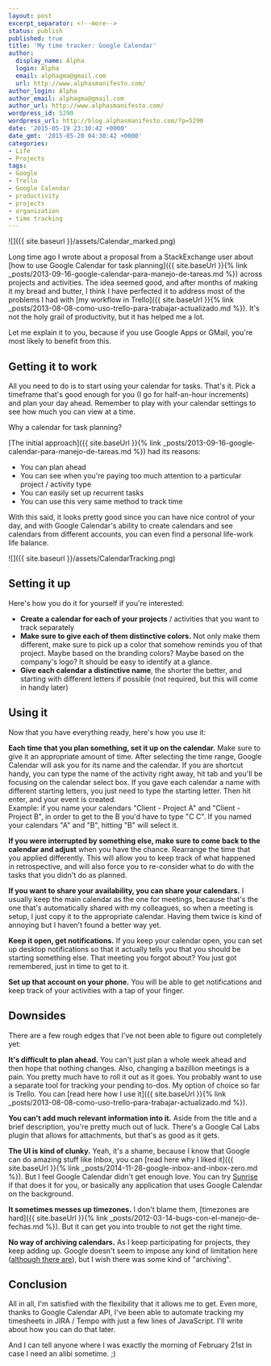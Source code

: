 ```yaml
---
layout: post
excerpt_separator: <!--more-->
status: publish
published: true
title: 'My time tracker: Google Calendar'
author:
  display_name: Alpha
  login: Alpha
  email: alphagma@gmail.com
  url: http://www.alphasmanifesto.com/
author_login: Alpha
author_email: alphagma@gmail.com
author_url: http://www.alphasmanifesto.com/
wordpress_id: 5290
wordpress_url: http://blog.alphasmanifesto.com/?p=5290
date: '2015-05-19 23:30:42 +0000'
date_gmt: '2015-05-20 04:30:42 +0000'
categories:
- Life
- Projects
tags:
- Google
- Trello
- Google Calendar
- productivity
- projects
- organization
- time tracking
---
```


![]({{ site.baseurl }}/assets/Calendar_marked.png)

Long time ago I wrote about a proposal from a StackExchange user about [how to use Google Calendar for task planning]({{ site.baseUrl }}{% link _posts/2013-09-16-google-calendar-para-manejo-de-tareas.md %}) across projects and activities. The idea seemed good, and after months of making it my bread and butter, I think I have perfected it to address most of the problems I had with [my workflow in Trello]({{ site.baseUrl }}{% link _posts/2013-08-08-como-uso-trello-para-trabajar-actualizado.md %}). It's  not the holy grail of productivity, but it has helped me a lot.

Let me explain it to you, because if you use Google Apps or GMail, you're most likely to benefit from this.

<!--more-->

## Getting it to work

All you need to do is to start using your calendar for tasks. That's it. Pick a timeframe that's good enough for you (I go for half-an-hour increments) and plan your day ahead. Remember to play with your calendar settings to see how much you can view at a time.

Why a calendar for task planning?

[The initial approach]({{ site.baseUrl }}{% link _posts/2013-09-16-google-calendar-para-manejo-de-tareas.md %}) had its reasons:

- You can plan ahead
- You can see when you're paying too much attention to a particular project / activity type
- You can easily set up recurrent tasks
- You can use this very same method to track time

With this said, it looks pretty good since you can have nice control of your day, and with Google Calendar's ability to create calendars and see calendars from different accounts, you can even find a personal life-work life balance.

![]({{ site.baseurl }}/assets/CalendarTracking.png)


## Setting it up

Here's how you do it for yourself if you're interested:

- **Create a calendar for each of your projects** / activities that you want to track separately
- **Make sure to give each of them distinctive colors.** Not only make them different, make sure to pick up a color that somehow reminds you of that project. Maybe based on the branding colors? Maybe based on the company's logo? It should be easy to identify at a glance.
- **Give each calendar a distinctive name**, the shorter the better, and starting with different letters if possible (not required, but this will come in handy later)

## Using it

Now that you have everything ready, here's how you use it:

**Each time that you plan something, set it up on the calendar.** Make sure to give it an appropriate amount of time. After selecting the time range, Google Calendar will ask you for its name and the calendar. If you are shortcut handy, you can type the name of the activity right away, hit tab and you'll be focusing on the calendar select box. If you gave each calendar a name with different starting letters, you just need to type the starting letter. Then hit enter, and your event is created.<br />
Example: if you name your calendars "Client - Project A" and "Client - Project B", in order to get to the B you'd have to type "C C". If you named your calendars "A" and "B", hitting "B" will select it.

**If you were interrupted by something else, make sure to come back to the calendar and adjust** when you have the chance. Rearrange the time that you applied differently. This will allow you to keep track of what happened in retrospective, and will also force you to re-consider what to do with the tasks that you didn't do as planned.

**If you want to share your availability, you can share your calendars.** I usually keep the main calendar as the one for meetings, because that's the one that's automatically shared with my colleagues, so when a meeting is setup, I just copy it to the appropriate calendar. Having them twice is kind of annoying but I haven't found a better way yet.

**Keep it open, get notifications.** If you keep your calendar open, you can set up desktop notifications so that it actually tells you that you should be starting something else. That meeting you forgot about? You just got remembered, just in time to get to it.

**Set up that account on your phone.** You will be able to get notifications and keep track of your activities with a tap of your finger.

## Downsides

There are a few rough edges that I've not been able to figure out completely yet:

**It's difficult to plan ahead.** You can't just plan a whole week ahead and then hope that nothing changes. Also, changing a bazillion meetings is a pain. You pretty much have to roll it out as it goes. You probably want to use a separate tool for tracking your pending to-dos. My option of choice so far is Trello. You can [read here how I use it]({{ site.baseUrl }}{% link _posts/2013-08-08-como-uso-trello-para-trabajar-actualizado.md %}).

**You can't add much relevant information into it.** Aside from the title and a brief description, you're pretty much out of luck. There's a Google Cal Labs plugin that allows for attachments, but that's as good as it gets.

**The UI is kind of clunky.** Yeah, it's a shame, because I know that Google can do amazing stuff like Inbox, you can [read here why I liked it]({{ site.baseUrl }}{% link _posts/2014-11-28-google-inbox-and-inbox-zero.md %}). But I feel Google Calendar didn't get enough love. You can try [Sunrise](https://calendar.sunrise.am/) if that does it for you, or basically any application that uses Google Calendar on the background.

**It sometimes messes up timezones.** I don't blame them, [timezones are hard]({{ site.baseUrl }}{% link _posts/2012-03-14-bugs-con-el-manejo-de-fechas.md %}). But it can get you into trouble to not get the right time.

**No way of archiving calendars.** As I keep participating for projects, they keep adding up. Google doesn't seem to impose any kind of limitation here ([although there are](https://support.google.com/a/answer/2905486?hl=en)), but I wish there was some kind of "archiving".

## Conclusion

All in all, I'm satisfied with the flexibility that it allows me to get. Even more, thanks to Google Calendar API, I've been able to automate tracking my timesheets in JIRA / Tempo with just a few lines of JavaScript. I'll write about how you can do that later.

And I can tell anyone where I was exactly the morning of February 21st in case I need an alibi sometime. ;)
